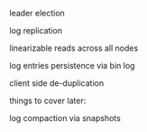 leader election

log replication

linearizable reads across all nodes 

log entries persistence via bin log

client side de-duplication

things to cover later:

log compaction via snapshots
